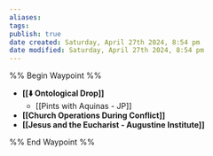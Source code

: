 ```yaml
---
aliases: 
tags: 
publish: true
date created: Saturday, April 27th 2024, 8:54 pm
date modified: Saturday, April 27th 2024, 8:54 pm
---
```

%% Begin Waypoint %%
- **[[⬇️ Ontological Drop]]**
	- [[Pints with Aquinas - JP]]
- **[[Church Operations During Conflict]]**
- **[[Jesus and the Eucharist - Augustine Institute]]**

%% End Waypoint %%